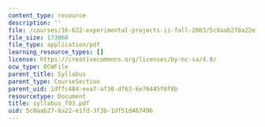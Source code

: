 ```yaml
---
content_type: resource
description: ''
file: /courses/16-622-experimental-projects-ii-fall-2003/5c8aab278a22e1fd3f3b1df51d467496_syllabus_f03.pdf
file_size: 173060
file_type: application/pdf
learning_resource_types: []
license: https://creativecommons.org/licenses/by-nc-sa/4.0/
ocw_type: OCWFile
parent_title: Syllabus
parent_type: CourseSection
parent_uid: 1dffc484-eea7-af30-d763-6e76445f0f8b
resourcetype: Document
title: syllabus_f03.pdf
uid: 5c8aab27-8a22-e1fd-3f3b-1df51d467496
---
```

